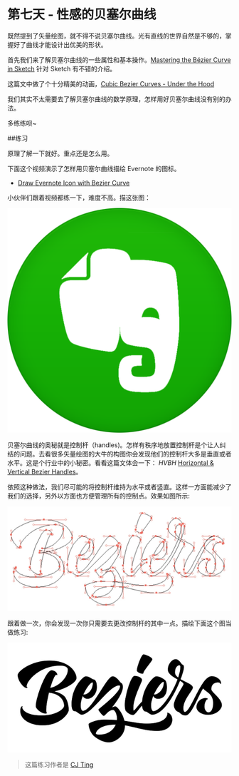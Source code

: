 # 第七天 - 性感的贝塞尔曲线

既然提到了矢量绘图，就不得不说贝塞尔曲线。光有直线的世界自然是不够的，掌握好了曲线才能设计出优美的形状。

首先我们来了解贝塞尔曲线的一些属性和基本操作。[Mastering the Bézier Curve in Sketch](https://medium.com/sketch-app/mastering-the-bezier-curve-in-sketch-4da8fdf0dbbb) 针对 Sketch 有不错的介绍。

这篇文中做了个十分精美的动画，[Cubic Bezier Curves - Under the Hood](http://vimeo.com/106757336)

我们其实不太需要去了解贝塞尔曲线的数学原理，怎样用好贝塞尔曲线没有别的办法。

多练练呗~

##练习

原理了解一下就好。重点还是怎么用。

下面这个视频演示了怎样用贝塞尔曲线描绘 Evernote 的图标。

+ [Draw Evernote Icon with Bezier Curve](http://embed.wistia.com/deliveries/e3656cc3e22db2f8bd1e12c0b921d97a71dd94ce/119808.mp4)

小伙伴们跟着视频都练一下，难度不高。描这张图：

![](evernote-icon.png)

贝塞尔曲线的奥秘就是控制杆（handles)。怎样有秩序地放置控制杆是个让人纠结的问题。去看很多矢量绘图的大牛的构图你会发现他们的控制杆大多是垂直或者水平。这是个行业中的小秘密。看看这篇文体会一下： *HVBH* [Horizontal & Vertical Bezier Handles](http://theagsc.com/community/tutorials/so-whats-the-big-deal-with-horizontal-vertical-bezier-handles-anyway)。

依照这种做法，我们尽可能的将控制杆维持为水平或者竖直。这样一方面能减少了我们的选择，另外以方面也方便管理所有的控制点。效果如图所示:

![](bezier-hvbh.jpg)

跟着做一次，你会发现一次你只需要去更改控制杆的其中一点。描绘下面这个图当做练习:

![](bezier.png)

> 这篇练习作者是 [CJ Ting](http://dingxijin.me)



